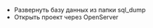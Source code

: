 <ul>
  <li>Развернуть базу данных из папки sql_dump</li>
  <li>Открыть проект через OpenServer</li>
</ul>
